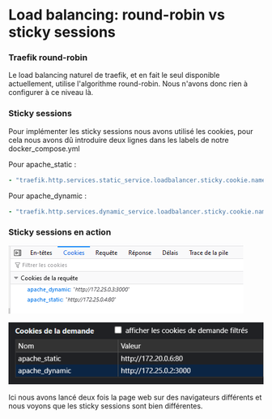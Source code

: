 # Load balancing: round-robin vs sticky sessions

### Traefik round-robin

Le load balancing naturel de traefik, et en fait le seul disponible actuellement, utilise l'algorithme round-robin. Nous n'avons donc rien à configurer à ce niveau là. 

### Sticky sessions

Pour implémenter les sticky sessions nous avons utilisé les cookies, pour cela nous avons dû introduire deux lignes dans les labels de notre docker_compose.yml

Pour apache_static :

```yaml
- "traefik.http.services.static_service.loadbalancer.sticky.cookie.name=apache_static"
```

Pour apache_dynamic :

```yaml
- "traefik.http.services.dynamic_service.loadbalancer.sticky.cookie.name=apache_dynamic"
```

### Sticky sessions en action

![cookie1](../figures/cookie1.PNG)

![cookie1](../figures/cookie2.PNG)

Ici nous avons lancé deux fois la page web sur des navigateurs différents et nous voyons que les sticky sessions sont bien différentes.
